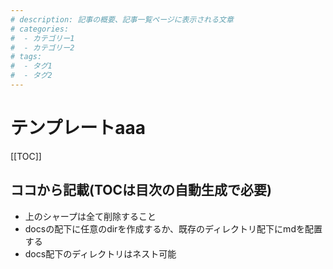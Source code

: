 ```yaml
---
# description: 記事の概要、記事一覧ページに表示される文章
# categories:
#  - カテゴリー1
#  - カテゴリー2
# tags:
#  - タグ1
#  - タグ2
---
```


# テンプレートaaa

[[TOC]]

## ココから記載(TOCは目次の自動生成で必要)

- 上のシャープは全て削除すること
- docsの配下に任意のdirを作成するか、既存のディレクトリ配下にmdを配置する
- docs配下のディレクトリはネスト可能